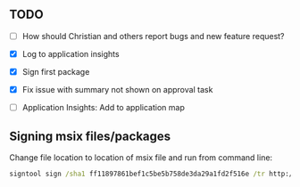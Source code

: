 ## TODO
- [ ] How should Christian and others report bugs and new feature request?
- [x] Log to application insights
- [x] Sign first package
- [x] Fix issue with summary not shown on approval task
- [ ] Application Insights: Add to application map


## Signing msix files/packages
Change file location to location of msix file and run from command line:
```bat
signtool sign /sha1 ff11897861bef1c5be5b758de3da29a1fd2f516e /tr http://timestamp.digicert.com /td sha256 /fd SHA256 "C:\Users\bo\Downloads\Symphogen.Mimer.Client.qa.1.0.0.5308.msix"
```
